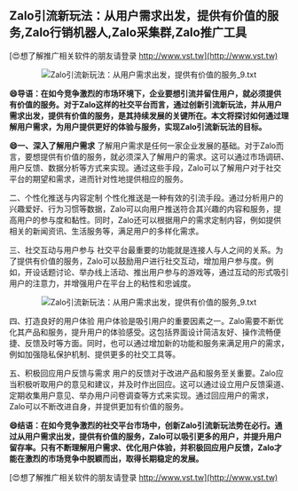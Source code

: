 ## **Zalo引流新玩法：从用户需求出发，提供有价值的服务,Zalo行销机器人,Zalo采集群,Zalo推广工具**

[😍想了解推广相关软件的朋友请登录 http://www.vst.tw](http://www.vst.tw)

 <center><img src="https://vst.tw/MP4/tuiguang/png/2.png" alt="Zalo引流新玩法：从用户需求出发，提供有价值的服务_9.txt"></center>

**😄导语：在如今竞争激烈的市场环境下，企业要想引流并留住用户，就必须提供有价值的服务。对于Zalo这样的社交平台而言，通过创新引流新玩法，并从用户需求出发，提供有价值的服务，是其持续发展的关键所在。本文将探讨如何通过理解用户需求，为用户提供更好的体验与服务，实现Zalo引流新玩法的目标。**

**😄一、深入了解用户需求**
了解用户需求是任何一家企业发展的基础。对于Zalo而言，要想提供有价值的服务，就必须深入了解用户的需求。这可以通过市场调研、用户反馈、数据分析等方式来实现。通过这些手段，Zalo可以了解用户对于社交平台的期望和需求，进而针对性地提供相应的服务。

二、个性化推送与内容定制
个性化推送是一种有效的引流手段。通过分析用户的兴趣爱好、行为习惯等数据，Zalo可以向用户推送符合其兴趣的内容和服务，提高用户的参与度和黏性。同时，Zalo还可以根据用户的需求定制内容，例如提供相关的新闻资讯、生活服务等，满足用户的多样化需求。

三、社交互动与用户参与
社交平台最重要的功能就是连接人与人之间的关系。为了提供有价值的服务，Zalo可以鼓励用户进行社交互动，增加用户参与度。例如，开设话题讨论、举办线上活动、推出用户参与的游戏等，通过互动的形式吸引用户的注意力，并增强用户在平台上的粘性和忠诚度。

 <center><img src="https://vst.tw/MP4/tuiguang/png/5.png" alt="Zalo引流新玩法：从用户需求出发，提供有价值的服务_9.txt"></center>

四、打造良好的用户体验
用户体验是吸引用户的重要因素之一。Zalo需要不断优化其产品和服务，提升用户的体验感受。这包括界面设计简洁友好、操作流畅便捷、反馈及时等方面。同时，也可以通过增加新的功能和服务来满足用户的需求，例如加强隐私保护机制、提供更多的社交工具等。

五、积极回应用户反馈与需求
用户的反馈对于改进产品和服务至关重要。Zalo应当积极听取用户的意见和建议，并及时作出回应。这可以通过设立用户反馈渠道、定期收集用户意见、举办用户问卷调查等方式来实现。通过回应用户的需求，Zalo可以不断改进自身，并提供更加有价值的服务。

**😄结语：在如今竞争激烈的社交平台市场中，创新Zalo引流新玩法势在必行。通过从用户需求出发，提供有价值的服务，Zalo可以吸引更多的用户，并提升用户留存率。只有不断理解用户需求、优化用户体验，并积极回应用户反馈，Zalo才能在激烈的市场竞争中脱颖而出，取得长期稳定的发展。**

[😍想了解推广相关软件的朋友请登录 http://www.vst.tw](http://www.vst.tw)



